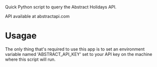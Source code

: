 Quick Python script to query the Abstract Holidays API.

API available at abstractapi.com

# Usagae

The only thing that's required to use this app is to set an environment variable named 'ABSTRACT_API_KEY' set to your API key on the machine where this script will run.